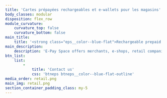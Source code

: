 ```yaml
---
title: 'Cartes prépayées rechargeables et e-wallets pour les magasins'
body_classes: modular
disposition: flex_row
module_curvature:
    curvature_top: false
    curvature_bottom: false
main_title:
    title: '<strong class="eps__color--blue-flat">Rechargeable prepaid cards and e-wallets</strong> for stores'
main_description:
    description: 'E-Pay Space offers merchants, e-shops, retail companies and distributors innovative payment solutions to acquire and retain customers, develop new services and thus generate incremental business.'
btn_list:
    list:
        -
            title: 'Contact us'
            css: 'btneps btneps__color--blue-flat-outline'
media_order: retail.png
main_img: retail.png
section_container_padding_class: my-5
---
```


